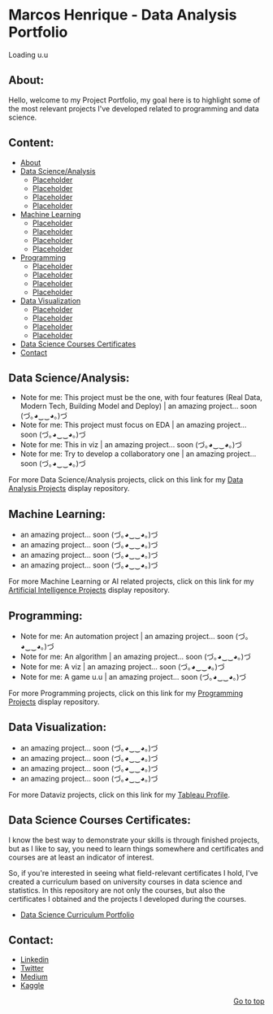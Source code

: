 <h1 align="left">Marcos Henrique - Data Analysis Portfolio</h1> Loading u.u

<h2 align="left">About:</h2>

Hello, welcome to my Project Portfolio, my goal here is to highlight some of the most relevant projects I've developed related to programming and data science.

<h2 align="left">Content:</h2>

- [About](https://github.com/marcoshsq/Marcos_Henrique_Portfolio#about)
- [Data Science/Analysis](https://github.com/marcoshsq/Marcos_Henrique_Portfolio#data-scienceanalysis)
  + [Placeholder](Placeholder)
  + [Placeholder](Placeholder)
  + [Placeholder](Placeholder)
  + [Placeholder](Placeholder)
- [Machine Learning](https://github.com/marcoshsq/Marcos_Henrique_Portfolio#machine-learning)
  + [Placeholder](Placeholder)
  + [Placeholder](Placeholder)
  + [Placeholder](Placeholder)
  + [Placeholder](Placeholder)
- [Programming](https://github.com/marcoshsq/Marcos_Henrique_Portfolio#programming)
  + [Placeholder](Placeholder)
  + [Placeholder](Placeholder)
  + [Placeholder](Placeholder)
  + [Placeholder](Placeholder)
- [Data Visualization](https://github.com/marcoshsq/Marcos_Henrique_Portfolio#data-visualization)
  + [Placeholder](Placeholder)
  + [Placeholder](Placeholder)
  + [Placeholder](Placeholder)
  + [Placeholder](Placeholder)
- [Data Science Courses Certificates](https://github.com/marcoshsq/Marcos_Henrique_Portfolio#data-science-courses-certificates)
- [Contact](https://github.com/marcoshsq/Marcos_Henrique_Portfolio#contact)

<h2 align="left">Data Science/Analysis:</h2> 

- Note for me: This project must be the one, with four features (Real Data, Modern Tech, Building Model and Deploy) | an amazing project... soon (づ｡◕‿‿◕｡)づ 
- Note for me: This project must focus on EDA | an amazing project... soon (づ｡◕‿‿◕｡)づ
- Note for me: This in viz | an amazing project... soon (づ｡◕‿‿◕｡)づ
- Note for me: Try to develop a collaboratory one | an amazing project... soon (づ｡◕‿‿◕｡)づ

For more Data Science/Analysis projects, click on this link for my [Data Analysis Projects](https://github.com/marcoshsq/Data_Analysis_Projects) display repository.

<h2 align="left">Machine Learning:</h2>

- an amazing project... soon (づ｡◕‿‿◕｡)づ
- an amazing project... soon (づ｡◕‿‿◕｡)づ
- an amazing project... soon (づ｡◕‿‿◕｡)づ
- an amazing project... soon (づ｡◕‿‿◕｡)づ

For more Machine Learning or AI related projects, click on this link for my [Artificial Intelligence Projects](https://github.com/marcoshsq/Artificial_Intelligence_Projects) display repository.

<h2 align="left">Programming:</h2>

- Note for me: An automation project | an amazing project... soon (づ｡◕‿‿◕｡)づ
- Note for me: An algorithm | an amazing project... soon (づ｡◕‿‿◕｡)づ
- Note for me: A viz | an amazing project... soon (づ｡◕‿‿◕｡)づ
- Note for me: A game u.u | an amazing project... soon (づ｡◕‿‿◕｡)づ

For more Programming projects, click on this link for my [Programming Projects](https://github.com/marcoshsq/Programming_Projects) display repository.

<h2 align="left">Data Visualization:</h2>

- an amazing project... soon (づ｡◕‿‿◕｡)づ
- an amazing project... soon (づ｡◕‿‿◕｡)づ
- an amazing project... soon (づ｡◕‿‿◕｡)づ
- an amazing project... soon (づ｡◕‿‿◕｡)づ

For more Dataviz projects, click on this link for my [Tableau Profile](https://public.tableau.com/app/profile/marcoshsq).

<h2 align="left">Data Science Courses Certificates:</h2>

I know the best way to demonstrate your skills is through finished projects, but as I like to say, you need to learn things somewhere and certificates and courses are at least an indicator of interest.

So, if you're interested in seeing what field-relevant certificates I hold, I've created a curriculum based on university courses in data science and statistics. In this repository are not only the courses, but also the certificates I obtained and the projects I developed during the courses.

- [Data Science Curriculum Portfolio](https://github.com/marcoshsq/DS_Degree_Curriculum_Portfolio)

<h2 align="left">Contact:</h2>

- [Linkedin](https://www.linkedin.com/in/marcoshsq/)
- [Twitter](https://twitter.com/marcoshsq)
- [Medium](https://medium.com/@marcoshsq)
- [Kaggle](https://www.kaggle.com/marcoshsq)

<div align="right">
  
[Go to top](https://github.com/marcoshsq/Marcos_Henrique_Portfolio#marcos-henrique---data-analysis-portfolio)
 
</div>
